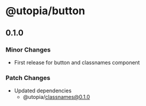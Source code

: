 # @utopia/button

## 0.1.0

### Minor Changes

- First release for button and classnames component

### Patch Changes

- Updated dependencies
  - @utopia/classnames@0.1.0
